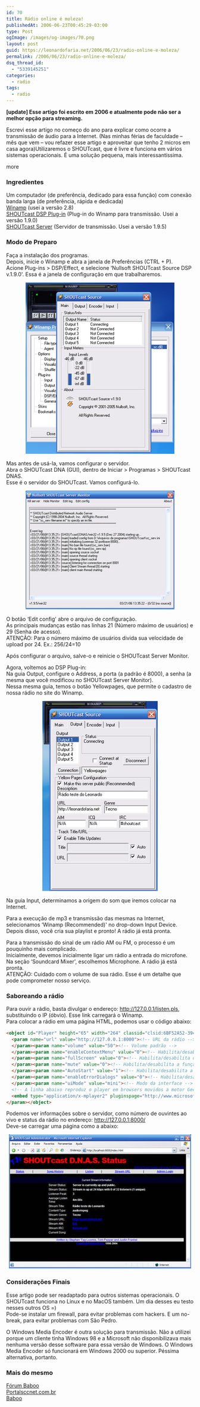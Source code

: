 ```yaml
---
id: 70
title: Rádio online é moleza!
publishedAt: 2006-06-23T00:45:29-03:00
type: Post
ogImage: /images/og-images/70.png
layout: post
guid: https://leonardofaria.net/2006/06/23/radio-online-e-moleza/
permalink: /2006/06/23/radio-online-e-moleza/
dsq_thread_id:
  - "5339145251"
categories:
  - radio
tags:
  - radio
---
```

**[update] Esse artigo foi escrito em 2006 e atualmente pode não ser a melhor opção para streaming.**

Escrevi esse artigo no começo do ano para explicar como ocorre a transmissão de áudio para a Internet. (Nas minhas férias de faculdade – mês que vem – vou refazer esse artigo e aproveitar que tenho 2 micros em casa agora)Utilizaremos o SHOUTcast, que é livre e funciona em vários sistemas operacionais. É uma solução pequena, mais interessantíssima.

<span className="hidden">more</span>

### Ingredientes

Um computador (de preferência, dedicado para essa função) com conexão banda larga (de preferência, rápida e dedicada)  
[Winamp](http://winamp.com/player/) (usei a versão 2.8)  
[SHOUTcast DSP Plug-in](http://www.shoutcast.com/download/broadcast.phtml) (Plug-in do Winamp para transmissão. Usei a versão 1.9.0)  
[SHOUTcast Server](http://www.shoutcast.com/download/serve.phtml) (Servidor de transmissão. Usei a versão 1.9.5)

### Modo de Preparo

Faça a instalação dos programas.  
Depois, inicie o Winamp e abra a janela de Preferências (CTRL + P).  
Acione Plug-ins > DSP/Effect, e selecione &#8216;Nullsoft SHOUTcast Source DSP v.1.9.0'. Essa é a janela de configuração em que trabalharemos.

<center>
  <img src="/wp-content/uploads/2006/06/shoutcast1.jpg" alt="Configuração do SHOUTcast" />
</center>

Mas antes de usá-la, vamos configurar o servidor.  
Abra o SHOUTcast DNA (GUI), dentro de Iniciar > Programas > SHOUTcast DNAS.  
Esse é o servidor do SHOUTcast. Vamos configurá-lo.

<center>
  <img src="/wp-content/uploads/2006/06/shoutcast2.jpg" alt="O servidor do SHOUTcast" />
</center>

O botão &#8216;Edit config' abre o arquivo de configuração.  
As principais mudanças estão nas linhas 21 (Número máximo de usuários) e 29 (Senha de acesso).  
ATENÇÃO: Para o número máximo de usuários divida sua velocidade de upload por 24. Ex.: 256/24=10

Após configurar o arquivo, salve-o e reinicie o SHOUTcast Server Monitor.

Agora, voltemos ao DSP Plug-in:  
Na guia Output, configure o Address, a porta (a padrão é 8000), a senha (a mesma que você modificou no SHOUTcast Server Monitor).  
Nessa mesma guia, temos o botão Yellowpages, que permite o cadastro de nossa rádio no site do Winamp.

<center>
  <img src="/wp-content/uploads/2006/06/shoutcast3.jpg" alt="Definindo configurações" />
</center>

Na guia Input, determinamos a origem do som que iremos colocar na Internet.

Para a execução de mp3 e transmissão das mesmas na Internet, selecionamos &#8216;Winamp (Recommended)' no drop-down Input Device. Depois disso, você cria sua playlist e pronto! A rádio já está pronta.

Para a transmissão do sinal de um rádio AM ou FM, o processo é um pouquinho mais complicado.  
Inicialmente, devemos inicialmente ligar um rádio a entrada do microfone.  
Na seção &#8216;Soundcard Mixer', escolhemos Microphone. A rádio já está pronta.  
ATENÇÃO: Cuidado com o volume de sua rádio. Esse é um detalhe que pode comprometer nosso serviço.

### Saboreando a rádio

Para ouvir a rádio, basta divulgar o endereço: http://127.0.0.1/listen.pls, substituindo o IP (óbvio). Esse link carregará o Winamp.  
Para colocar a rádio em uma página HTML, podemos usar o código abaixo:

```html
<object id="Player" height="65" width="264" classid="clsid:6BF52A52-394A-11D3-B153-00C04F79FAA6">
  <param name="url" value="http://127.0.0.1:8000"><!-- URL da rádio -->
  </param><param name="volume" value="50"><!-- Volume padrão -->
  </param><param name="enableContextMenu" value="0"><!-- Habilita/desabilita o bot&atilde;o direito, com funções do Media Player. O valor padrão é TRUE -->
  </param><param name="fullScreen" value="0"><!-- Habilita/desabilita o modo fullscreen. O padrão é FALSE -->
  </param><param name="mute" value="0"><!-- Habilita/desabilita a função mudo. O padrão é FALSE -->
  </param><param name="AutoStart" value="1"><!-- Habilita/desabilita a autoexecu&ccedil;&atilde;o da rádio. O padrão é TRUE -->
  </param><param name="enableErrorDialogs" value="0"><!-- Habilita/desabilita mensagens de erro -->
  </param><param name="uiMode" value="mini"><!-- Modo da interface --> 
  <!-- A linha abaixo reproduz o player em browsers movidos a motor Gecko -->
  <embed type="application/x-mplayer2" pluginspage="http://www.microsoft.com/windows/mediaplayer/download/default.asp" filename="http://127.0.0.1:8000" showstatusbar="1" showpositioncontrols="0" width="264" height="51" enablecontextmenu="0" mute="0"></embed>
</param></object>
```

Podemos ver informações sobre o servidor, como número de ouvintes ao vivo e status da rádio no endereço: http://127.0.0.1:8000/  
Deve-se carregar uma página como a abaixo:

<center>
  <img src="/wp-content/uploads/2006/06/shoutcast5.jpg" alt="Informações da rádio" />
</center>

### Considerações Finais

Esse artigo pode ser readaptado para outros sistemas operacionais. O SHOUTcast funciona no Linux e no MacOS também. Um dia desses eu testo nesses outros OS =)  
Pode-se instalar um firewall, para evitar problemas com hackers. E um no-break, para evitar problemas com São Pedro.

O Windows Media Encoder é outra solução para transmissão. Não a utilizei porque um cliente tinha Windows 98 e a Microsoft não disponibilizava mais nenhuma versão desse software para essa versão de Windows. O Windows Media Encoder só funcionará em Windows 2000 ou superior. Péssima alternativa, portanto.

### Mais do mesmo

[Fórum Baboo](http://www.babooforum.com.br/idealbb/view.asp?topicID=141574)  
[Portalsccnet.com.br](http://www.portalsccnet.com/radio.html)  
[Baboo](http://www.baboo.com.br/absolutenm/templates/content.asp?articleid=4619&zoneid=24)
